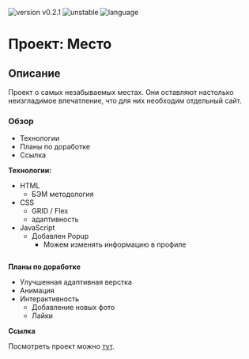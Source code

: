 
![version v0.2.1](https://img.shields.io/badge/version-v0.1.2-success)
![unstable](https://img.shields.io/badge/stability-unstable-red)
![language](https://img.shields.io/badge/language-HTML%20%2F%20CSS-blue)


# Проект: Место

## Описание
Проект о самых незабываемых местах. Они оставляют настолько неизгладимое впечатление, что для них необходим отдельный сайт.

### Обзор
* Технологии
* Планы по доработке
* Ссылка

**Технологии:**

* HTML
    * БЭМ методология
* CSS
    * GRID / Flex
    * адаптивность
* JavaScript
  * Добавлен Popup
    * Можем изменять информацию в профиле


<p align="center">
<img src="https://blog.theodo.com/c62edd75f2fd2e94c7fa9758db463f0b/debugging-css.gif" alt="">
</p>

**Планы по доработке**

* Улучшенная адаптивная верстка
* Анимация
* Интерактивность
  * Добавление новых фото
  * Лайки

**Ссылка**

Посмотреть проект можно [тут](https://alexsarva.github.io/mesto/index.html).
<p align="center">
<img src="https://media4.giphy.com/media/8Iv5lqKwKsZ2g/giphy.gif" alt="">
</p>
